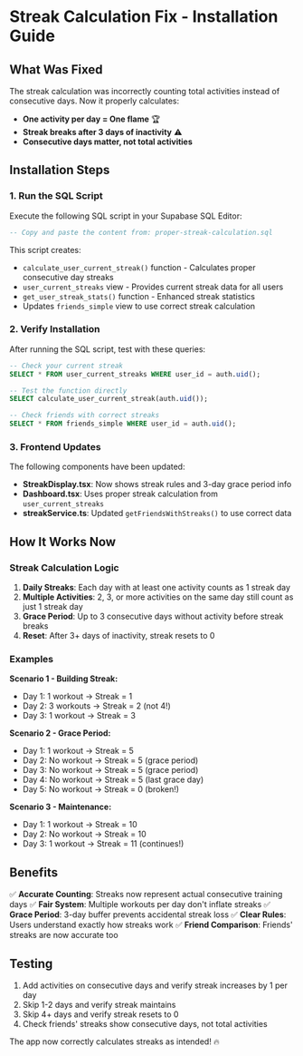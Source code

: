 # Streak Calculation Fix - Installation Guide

## What Was Fixed

The streak calculation was incorrectly counting total activities instead of consecutive days. Now it properly calculates:

- **One activity per day = One flame** 🏆
- **Streak breaks after 3 days of inactivity** ⚠️
- **Consecutive days matter, not total activities**

## Installation Steps

### 1. Run the SQL Script

Execute the following SQL script in your Supabase SQL Editor:

```sql
-- Copy and paste the content from: proper-streak-calculation.sql
```

This script creates:
- `calculate_user_current_streak()` function - Calculates proper consecutive day streaks
- `user_current_streaks` view - Provides current streak data for all users
- `get_user_streak_stats()` function - Enhanced streak statistics
- Updates `friends_simple` view to use correct streak calculation

### 2. Verify Installation

After running the SQL script, test with these queries:

```sql
-- Check your current streak
SELECT * FROM user_current_streaks WHERE user_id = auth.uid();

-- Test the function directly
SELECT calculate_user_current_streak(auth.uid());

-- Check friends with correct streaks
SELECT * FROM friends_simple WHERE user_id = auth.uid();
```

### 3. Frontend Updates

The following components have been updated:

- **StreakDisplay.tsx**: Now shows streak rules and 3-day grace period info
- **Dashboard.tsx**: Uses proper streak calculation from `user_current_streaks`
- **streakService.ts**: Updated `getFriendsWithStreaks()` to use correct data

## How It Works Now

### Streak Calculation Logic

1. **Daily Streaks**: Each day with at least one activity counts as 1 streak day
2. **Multiple Activities**: 2, 3, or more activities on the same day still count as just 1 streak day
3. **Grace Period**: Up to 3 consecutive days without activity before streak breaks
4. **Reset**: After 3+ days of inactivity, streak resets to 0

### Examples

**Scenario 1 - Building Streak:**
- Day 1: 1 workout → Streak = 1
- Day 2: 3 workouts → Streak = 2 (not 4!)
- Day 3: 1 workout → Streak = 3

**Scenario 2 - Grace Period:**
- Day 1: 1 workout → Streak = 5
- Day 2: No workout → Streak = 5 (grace period)
- Day 3: No workout → Streak = 5 (grace period)
- Day 4: No workout → Streak = 5 (last grace day)
- Day 5: No workout → Streak = 0 (broken!)

**Scenario 3 - Maintenance:**
- Day 1: 1 workout → Streak = 10
- Day 2: No workout → Streak = 10
- Day 3: 1 workout → Streak = 11 (continues!)

## Benefits

✅ **Accurate Counting**: Streaks now represent actual consecutive training days
✅ **Fair System**: Multiple workouts per day don't inflate streaks
✅ **Grace Period**: 3-day buffer prevents accidental streak loss
✅ **Clear Rules**: Users understand exactly how streaks work
✅ **Friend Comparison**: Friends' streaks are now accurate too

## Testing

1. Add activities on consecutive days and verify streak increases by 1 per day
2. Skip 1-2 days and verify streak maintains
3. Skip 4+ days and verify streak resets to 0
4. Check friends' streaks show consecutive days, not total activities

The app now correctly calculates streaks as intended! 🔥
